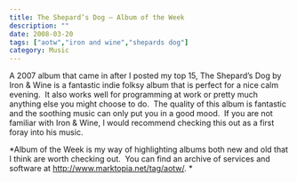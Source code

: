 ```yaml
---
title: The Shepard’s Dog – Album of the Week
description: ""
date: 2008-03-20
tags: ["aotw","iron and wine","shepards dog"]
category: Music
---
```



<p>A 2007 album that came in after I posted my top 15, The Shepard’s Dog by Iron &amp; Wine is a fantastic indie folksy album that is perfect for a nice calm evening.&nbsp; It also works well for programming at work or pretty much anything else you might choose to do.&nbsp; The quality of this album is fantastic and the soothing music can only put you in a good mood.&nbsp; If you are not familiar with Iron &amp; Wine, I would recommend checking this out as a first foray into his music.</p>

<p>*Album of the Week is my way of highlighting albums both new and old that I think are worth checking out.&nbsp; You can find an archive of services and software at <a href="https://web.archive.org/web/20131211172915/http://www.marktopia.net/tag/aotw">http://www.marktopia.net/tag/aotw/</a>.&nbsp;*</p>
